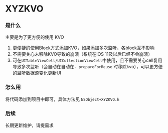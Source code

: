 # XYZKVO


### 是什么
主要是为了更方便的使用 KVO
1. 更便捷的使用Block方式添加KVO，如果添加多次监听，各block互不影响
2. 不需要关心未移除KVO导致的崩溃（系统在iOS 11及以后已经不会崩溃）
3. 可在```UITableViewCell/UICollectionViewCell```中使用，且不需要关心cell复用导致多次监听（会自动在自动在```- prepareForReuse``` 时移除kvo），可以更方便的监听数据源变化更新UI

### 怎么用
将代码添加到项目中即可，具体方法见 ```NSObject+XYZKVO.h```

### 后续
长期更新维护，请提需求
